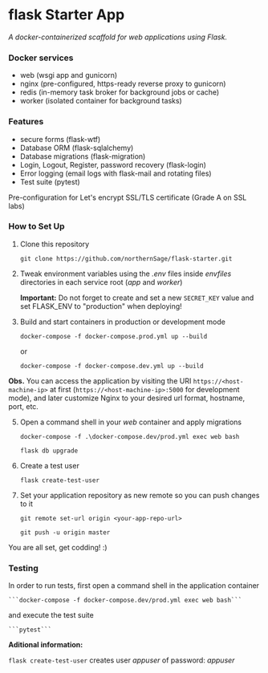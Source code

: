 # flask Starter App

*A docker-containerized scaffold for web applications using Flask.*

### Docker services

- web (wsgi app and gunicorn)
- nginx (pre-configured, https-ready reverse proxy to gunicorn)
- redis (in-memory task broker for background jobs or cache)
- worker (isolated container for background tasks)

### Features

- secure forms (flask-wtf)
- Database ORM (flask-sqlalchemy)
- Database migrations (flask-migration)
- Login, Logout, Register, password recovery (flask-login)
- Error logging (email logs with flask-mail and rotating files)
- Test suite (pytest)

Pre-configuration for Let's encrypt SSL/TLS certificate (Grade A on SSL labs)

### How to Set Up

1. Clone this repository

    ```git clone https://github.com/northernSage/flask-starter.git```

2. Tweak environment variables using the *.env* files inside *envfiles* directories in each service root (*app* and *worker*)
    
    **Important:** Do not forget to create and set a new ```SECRET_KEY``` value and set FLASK_ENV to "production" when deploying!

3. Build and start containers in production or development mode

    ```docker-compose -f docker-compose.prod.yml up --build```

    or

    ```docker-compose -f docker-compose.dev.yml up --build```

**Obs.** You can access the application by visiting the URI ```https://<host-machine-ip>``` at first (```https://<host-machine-ip>:5000``` for development mode), and later customize Nginx to your desired url format, hostname, port, etc.

5. Open a command shell in your *web* container and apply migrations

    ```docker-compose -f .\docker-compose.dev/prod.yml exec web bash```

    ```flask db upgrade```

6. Create a test user

    ```flask create-test-user```

7. Set your application repository as new remote so you can push changes to it 

    ```git remote set-url origin <your-app-repo-url>```

    ```git push -u origin master```

You are all set, get codding! :)

### Testing

In order to run tests, first open a command shell in the application container

    ```docker-compose -f docker-compose.dev/prod.yml exec web bash```

and execute the test suite 

    ```pytest```

**Aditional information:**

```flask create-test-user``` creates user *appuser* of password: *appuser*
